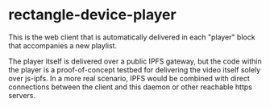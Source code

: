 rectangle-device-player
=======================

This is the web client that is automatically delivered in each "player" block that accompanies a new playlist.

The player itself is delivered over a public IPFS gateway, but the code within the player is a proof-of-concept testbed for delivering the video itself solely over js-ipfs. In a more real scenario, IPFS would be combined with direct connections between the client and this daemon or other reachable https servers.

